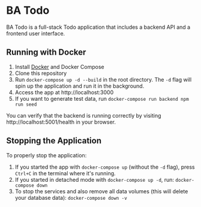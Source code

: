 # BA Todo

BA Todo is a full-stack Todo application that includes a backend API and a frontend user interface.

## Running with Docker

1. Install [Docker](https://www.docker.com/get-started) and Docker Compose
2. Clone this repository
3. Run `docker-compose up -d --build` in the root directory. The `-d` flag will spin up the application and run it in the background.
4. Access the app at http://localhost:3000
5. If you want to generate test data, run `docker-compose run backend npm run seed`

You can verify that the backend is running correctly by visiting http://localhost:5001/health in your browser.

## Stopping the Application

To properly stop the application:

1. If you started the app with `docker-compose up` (without the `-d` flag), press `Ctrl+C` in the terminal where it's running.
2. If you started in detached mode with `docker-compose up -d`, run: `docker-compose down`
3. To stop the services and also remove all data volumes (this will delete your database data): `docker-compose down -v`